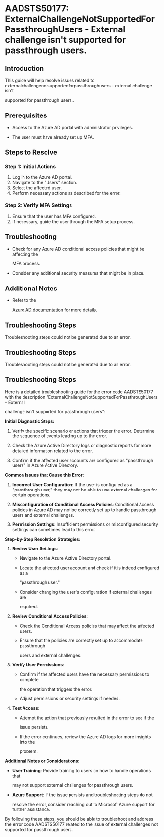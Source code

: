 # AADSTS50177: ExternalChallengeNotSupportedForPassthroughUsers - External challenge isn't supported for passthrough users.


## Introduction

This guide will help resolve issues related to
externalchallengenotsupportedforpassthroughusers - external challenge isn't

supported for passthrough users..


## Prerequisites


* Access to the Azure AD portal with administrator privileges.

* The user must have already set up MFA.


## Steps to Resolve


### Step 1: Initial Actions

1. Log in to the Azure AD portal.
2. Navigate to the "Users" section.
3. Select the affected user.
4. Perform necessary actions as described for the error.


### Step 2: Verify MFA Settings

1. Ensure that the user has MFA configured.
2. If necessary, guide the user through the MFA setup process.


## Troubleshooting


* Check for any Azure AD conditional access policies that might be affecting the

  MFA process.

* Consider any additional security measures that might be in place.


## Additional Notes


* Refer to the

  [Azure AD 
documentation](https://learn.microsoft.com/en-us/azure/active-directory/)
  for more details.


## Troubleshooting Steps

Troubleshooting steps could not be generated due to an error.


## Troubleshooting Steps

Troubleshooting steps could not be generated due to an error.


## Troubleshooting Steps

Here is a detailed troubleshooting guide for the error code AADSTS50177 with the
description "ExternalChallengeNotSupportedForPassthroughUsers - External

challenge isn't supported for passthrough users":

**Initial Diagnostic Steps:** 

1. Verify the specific scenario or actions that trigger the error. Determine the
   sequence of events leading up to the error.

2. Check the Azure Active Directory logs or diagnostic reports for more detailed
   information related to the error.

3. Confirm if the affected user accounts are configured as "passthrough users"
   in Azure Active Directory.

**Common Issues that Cause this Error:** 

1. **Incorrect User Configuration**: If the user is configured as a "passthrough
   user," they may not be able to use external challenges for certain
   operations.

2. **Misconfiguration of Conditional Access Policies**: Conditional Access
   policies in Azure AD may not be correctly set up to handle passthrough users
   and external challenges.

3. **Permission Settings**: Insufficient permissions or misconfigured security
   settings can sometimes lead to this error.

**Step-by-Step Resolution Strategies:** 

1. **Review User Settings**:

   * Navigate to the Azure Active Directory portal.

   * Locate the affected user account and check if it is indeed configured as a

     "passthrough user."
   * Consider changing the user's configuration if external challenges are

     required.

2. **Review Conditional Access Policies**:

   * Check the Conditional Access policies that may affect the affected users.

   * Ensure that the policies are correctly set up to accommodate passthrough

     users and external challenges.

3. **Verify User Permissions**:

   * Confirm if the affected users have the necessary permissions to complete

     the operation that triggers the error.
   * Adjust permissions or security settings if needed.

4. **Test Access**:
   * Attempt the action that previously resulted in the error to see if the

     issue persists.
   * If the error continues, review the Azure AD logs for more insights into the

     problem.

**Additional Notes or Considerations:**


* **User Training**: Provide training to users on how to handle operations that

  may not support external challenges for passthrough users.

* **Azure Support**: If the issue persists and troubleshooting steps do not

  resolve the error, consider reaching out to Microsoft Azure support for
  further assistance.

By following these steps, you should be able to troubleshoot and address the
error code AADSTS50177 related to the issue of external challenges not supported
for passthrough users.